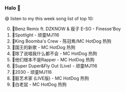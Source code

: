 

### Halo 👋

😄 listen to my this week song list of top 10:

0. 🌈Benz Remix ft. DZKNOW & 瘦子 E-SO - Finesse'Boy
1. 🌈Spotlight - 顽童MJ116
2. 🌈King Boomba's Crew - 陈冠希/MC HotDog 热狗
3. 🌈国王的新歌 - MC HotDog 热狗
4. 🌈除了说唱我什么都不会 - MC HotDog 热狗
5. 🌈他们根本不是Rapper - MC HotDog 热狗
6. 🌈Super Duper&Fly Out (Live) - 顽童MJ116
7. 🌈2030 - 顽童MJ116
8. 🌈脏艺术家 (LIVE版) - MC HotDog 热狗
9. 🌈白老鼠 - MC HotDog 热狗

